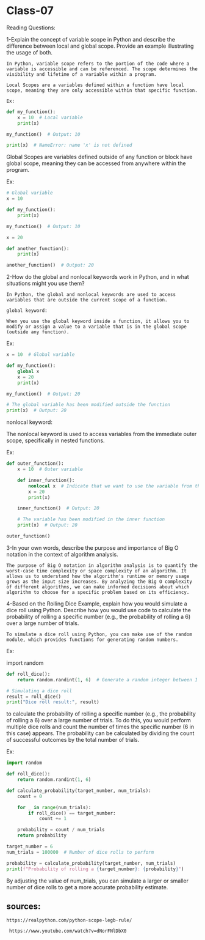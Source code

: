 # Class-07
Reading Questions:

1-Explain the concept of variable scope in Python and describe the difference between local and global scope. Provide an example illustrating the usage of both.
```
In Python, variable scope refers to the portion of the code where a variable is accessible and can be referenced. The scope determines the visibility and lifetime of a variable within a program.

Local Scopes are a variables defined within a function have local scope, meaning they are only accessible within that specific function.

Ex: 
```
```py
def my_function():
    x = 10  # Local variable
    print(x)

my_function()  # Output: 10

print(x)  # NameError: name 'x' is not defined
```

Global Scopes are variables defined outside of any function or block have global scope, meaning they can be accessed from anywhere within the program.

Ex:
```py
# Global variable
x = 10

def my_function():
    print(x)

my_function()  # Output: 10

x = 20

def another_function():
    print(x)

another_function()  # Output: 20
```




2-How do the global and nonlocal keywords work in Python, and in what situations might you use them?
```
In Python, the global and nonlocal keywords are used to access variables that are outside the current scope of a function.

global keyword:

When you use the global keyword inside a function, it allows you to modify or assign a value to a variable that is in the global scope (outside any function).
```

Ex:
```py
x = 10  # Global variable

def my_function():
    global x 
    x = 20 
    print(x)

my_function()  # Output: 20

# The global variable has been modified outside the function
print(x)  # Output: 20
```

nonlocal keyword:

The nonlocal keyword is used to access variables from the immediate outer scope, specifically in nested functions.

Ex:
```py
def outer_function():
    x = 10  # Outer variable

    def inner_function():
        nonlocal x  # Indicate that we want to use the variable from the outer scope
        x = 20  
        print(x)

    inner_function()  # Output: 20

    # The variable has been modified in the inner function
    print(x)  # Output: 20

outer_function()
```




3-In your own words, describe the purpose and importance of Big O notation in the context of algorithm analysis.
```
The purpose of Big O notation in algorithm analysis is to quantify the worst-case time complexity or space complexity of an algorithm. It allows us to understand how the algorithm's runtime or memory usage grows as the input size increases. By analyzing the Big O complexity of different algorithms, we can make informed decisions about which algorithm to choose for a specific problem based on its efficiency.

```


4-Based on the Rolling Dice Example, explain how you would simulate a dice roll using Python. Describe how you would use code to calculate the probability of rolling a specific number (e.g., the probability of rolling a 6) over a large number of trials.
```
To simulate a dice roll using Python, you can make use of the random module, which provides functions for generating random numbers. 
```
Ex:

import random
```py
def roll_dice():
    return random.randint(1, 6)  # Generate a random integer between 1 and 6 inclusive

# Simulating a dice roll
result = roll_dice()
print("Dice roll result:", result)
```

to calculate the probability of rolling a specific number (e.g., the probability of rolling a 6) over a large number of trials. To do this, you would perform multiple dice rolls and count the number of times the specific number (6 in this case) appears. The probability can be calculated by dividing the count of successful outcomes by the total number of trials.

Ex:
```py
import random

def roll_dice():
    return random.randint(1, 6)

def calculate_probability(target_number, num_trials):
    count = 0

    for _ in range(num_trials):
        if roll_dice() == target_number:
            count += 1

    probability = count / num_trials
    return probability

target_number = 6
num_trials = 100000  # Number of dice rolls to perform

probability = calculate_probability(target_number, num_trials)
print(f"Probability of rolling a {target_number}: {probability}")
```

By adjusting the value of num_trials, you can simulate a larger or smaller number of dice rolls to get a more accurate probability estimate.




## sources:
```
https://realpython.com/python-scope-legb-rule/

 https://www.youtube.com/watch?v=dNorFNlDbX0
```

